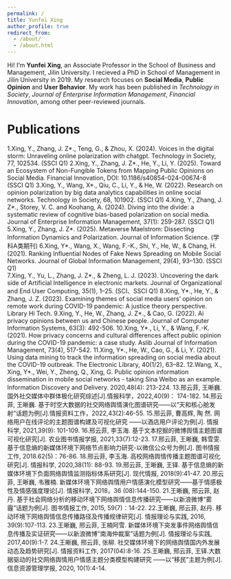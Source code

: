 ```yaml
---
permalink: /
title: Yunfei Xing
author_profile: true
redirect_from: 
  - /about/
  - /about.html
---
```


Hi! I’m **Yunfei Xing**, an Associate Professor in the School of Business and Management, Jilin University. I recieved a PhD in School of Management in Jilin University in 2019. My research focuses on **Social Media**, **Public Opinion** and **User Behavior**. My work has been published in *Technology in Society*, *Journal of Enterprise Information Management*, *Financial Innovation*, among other peer-reviewed journals.

Publications
======
1.Xing, Y., Zhang, J. Z*., Teng, G., & Zhou, X. (2024). Voices in the digital storm: Unraveling online polarization with chatgpt. Technology in Society, 77, 102534. (SSCI Q1)
2.Xing, Y., Zhang, J. Z*., He, Y., Li, Y. (2025). Toward an Ecosystem of Non-Fungible Tokens from Mapping Public Opinions on Social Media. Financial Innovation, DOI: 10.1186/s40854-024-00674-8 (SSCI Q1)
3.Xing, Y., Wang, X*., Qiu, C., Li, Y., & He, W. (2022). Research on opinion polarization by big data analytics capabilities in online social networks. Technology in Society, 68, 101902. (SSCI Q1) 
4.Xing, Y., Zhang, J. Z*., Storey, V. C. and Koohang, A. (2024). Diving into the divide: a systematic review of cognitive bias-based polarization on social media. Journal of Enterprise Information Management, 37(1): 259-287. (SSCI Q1)
5.Xing, Y., Zhang, J. Z*. (2025). Metaverse Maelstrom: Dissecting Information Dynamics and Polarization. Journal of Information Science. (学科A类期刊)
6.Xing, Y*., Wang, X., Wang, F.-K., Shi, Y., He, W., & Chang, H. (2021). Ranking Influential Nodes of Fake News Spreading on Mobile Social Networks. Journal of Global Information Management, 29(4), 93–130. (SSCI Q1)                    
7.Xing, Y., Yu, L., Zhang, J. Z*., & Zheng, L. J. (2023). Uncovering the dark side of Artificial Intelligence in electronic markets. Journal of Organizational and End User Computing, 35(1), 1–25. (SCI、SSCI Q1)
8.Xing, Y*., He, Y., & Zhang, J. Z. (2023). Examining themes of social media users’ opinion on remote work during COVID-19 pandemic: A justice theory perspective. Library Hi Tech. 
9.Xing, Y., He, W., Zhang, J. Z*., & Cao, G. (2022). Ai privacy opinions between us and Chinese people. Journal of Computer Information Systems, 63(3): 492-506. 
10.Xing, Y*., Li, Y., & Wang, F.-K. (2021). How privacy concerns and cultural differences affect public opinion during the COVID-19 pandemic: a case study. Aslib Journal of Information Management, 73(4), 517-542.
11.Xing, Y*., He, W., Cao, G., & Li, Y. (2021). Using data mining to track the information spreading on social media about the COVID-19 outbreak. The Electronic Library, 40(1/2), 63–82. 
12.Wang, X., Xing, Y*., Wei, Y., Zheng, Q., Xing, G. Public opinion information dissemination in mobile social networks - taking Sina Weibo as an example. Information Discovery and Delivery. 2020,48(4): 213-224.
13.邢云菲, 王晰巍. 国外社交媒体中群体极化研究综述[J].情报科学，2022,40(9)： 174-182.
14.邢云菲, 王晰巍. 基于时空大数据的社交网络舆情演化图谱研究——以“天和核心舱发射”话题为例[J].情报资料工作，2022,43(2):46-55.
15.邢云菲, 曹高辉, 陶 然. 网络用户在线评论的主题图谱构建及可视化研究 ——以酒店用户评论为例[J]. 情报科学, 2021,39(9): 101-109.
16.邢云菲, 李玉海. 基于文本挖掘的微博舆情主题图谱可视化研究[J]. 农业图书情报学报, 2021,33(7):12-23.
17.邢云菲, 王晰巍, 韩雪雯. 基于信息熵的新媒体环境下网络节点影响力研究-以微信公众号为例[J]. 图书情报工作, 2018.62(5)：76-86.
18.邢云菲, 李玉海. 高校网络舆情传播主题图谱可视化研究[J]. 情报科学, 2020,38(11): 88-93.
19.邢云菲, 王晰巍, 王铎. 基于信息熵的新媒体环境下负面网络舆情监测指标体系研究[J]. 现代情报, 2018(9):41-47.
20.邢云菲, 王晰巍, 韦雅楠. 新媒体环境下网络舆情用户情感演化模型研究——基于情感极性及情感强度理论[J]. 情报科学, 2018，36 (08):144-150.
21.王晰巍, 邢云菲, 赵丹. 基于社会网络分析的移动环境下网络舆情信息传播研究——以新浪微博“雾霾”话题为例[J]. 图书情报工作, 2015, 59(7)：14-22.
22.王晰巍, 邢云菲, 赵丹. 移动环境下网络舆情信息传播路径及传播规律研究[J]. 情报理论与实践, 2016, 39(9):107-113.
23.王晰巍, 邢云菲, 王楠阿雪. 新媒体环境下突发事件网络舆情信息传播及实证研究——以新浪微博“南海仲裁案”话题为例[J]. 情报理论与实践, 2017,40(9):1-7.
24.王晰巍, 邢云菲, 张柳. 社交媒体环境下的网络舆情国内外发展动态及趋势研究[J]. 情报资料工作, 2017(04):8-16.
25.王晰巍, 邢云菲, 王铎.大数据驱动的社交网络舆情用户情感主题分类模型构建研究 ——以“移民”主题为例[J].信息资源管理学报, 2020, 10(1):4-14.
